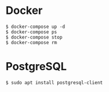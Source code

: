 # Docker
    $ docker-compose up -d
    $ docker-compose ps
    $ docker-compose stop
    $ docker-compose rm
# PostgreSQL
    $ sudo apt install postgresql-client

